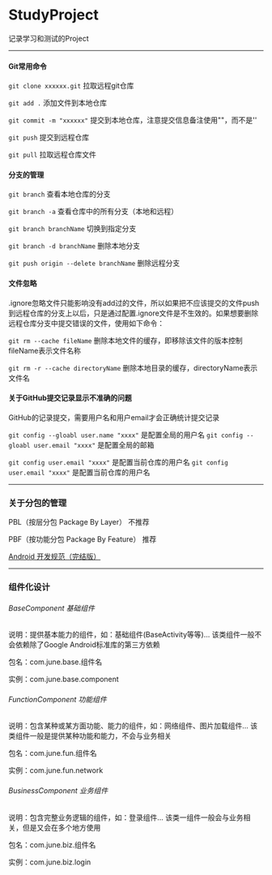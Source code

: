 
# StudyProject

记录学习和测试的Project

***

#### Git常用命令

`git clone xxxxxx.git`  拉取远程git仓库

`git add .`  添加文件到本地仓库

`git commit -m "xxxxxx"` 提交到本地仓库，注意提交信息备注使用""，而不是''

`git push`  提交到远程仓库

`git pull`  拉取远程仓库文件

#### 分支的管理

`git branch`  查看本地仓库的分支

`git branch -a`  查看仓库中的所有分支（本地和远程）

`git branch branchName`  切换到指定分支

`git branch -d branchName`  删除本地分支

`git push origin --delete branchName`  删除远程分支

#### 文件忽略

.ignore忽略文件只能影响没有add过的文件，所以如果把不应该提交的文件push到远程仓库的分支上以后，只是通过配置.ignore文件是不生效的。如果想要删除远程仓库分支中提交错误的文件，使用如下命令：

`git rm --cache fileName` 删除本地文件的缓存，即移除该文件的版本控制  fileName表示文件名称

`git rm -r --cache directoryName`  删除本地目录的缓存，directoryName表示文件名


#### 关于GitHub提交记录显示不准确的问题

GitHub的记录提交，需要用户名和用户email才会正确统计提交记录

`git config --gloabl user.name "xxxx"` 是配置全局的用户名
`git config --gloabl user.email "xxxx"` 是配置全局的邮箱

`git config user.email "xxxx"` 是配置当前仓库的用户名
`git config user.email "xxxx"` 是配置当前仓库的用户名

***

### 关于分包的管理

PBL（按层分包 Package By Layer） 不推荐

PBF（按功能分包 Package By Feature） 推荐

[Android 开发规范（完结版）](https://blankj.com/2017/03/08/android-standard-dev-final/#2-as-%E8%A7%84%E8%8C%83)

***

### 组件化设计

###### BaseComponent 基础组件

说明：提供基本能力的组件，如：基础组件(BaseActivity等等)... 该类组件一般不会依赖除了Google Android标准库的第三方依赖

包名：com.june.base.组件名

实例：com.june.base.component

###### FunctionComponent 功能组件

说明：包含某种或某方面功能、能力的组件，如：网络组件、图片加载组件... 该类组件一般是提供某种功能和能力，不会与业务相关

包名：com.june.fun.组件名

实例：com.june.fun.network

###### BusinessComponent 业务组件

说明：包含完整业务逻辑的组件，如：登录组件... 该类一组件一般会与业务相关，但是又会在多个地方使用

包名：com.june.biz.组件名

实例：com.june.biz.login